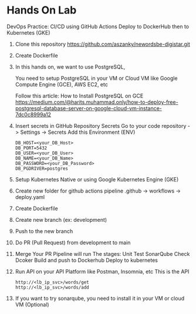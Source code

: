 # Hands On Lab

DevOps Practice: CI/CD using GitHub Actions Deploy to DockerHub then to Kubernetes (GKE)


1. Clone this repository
https://github.com/aszanky/newordsbe-digistar.git

2. Create Dockerfile

2. In this hands on, we want to use PostgreSQL,

    You need to setup PostgreSQL in your VM or Cloud VM like Google Compute Engine (GCE), AWS EC2, etc

    Follow this article: How to Install PostgreSQL on GCE
    https://medium.com/@harits.muhammad.only/how-to-deploy-free-postgresql-database-server-on-google-cloud-vm-instance-7dc0c8999a12

3. Insert secrets in GitHub Repository Secrets
Go to your code repository -> Settings -> Secrets
Add this Environment (ENV)

    ```env
    DB_HOST=<your_DB_Host>
    DB_PORT=5432
    DB_USER=<your_DB_User>
    DB_NAME=<your_DB_Name>
    DB_PASSWORD=<your_DB_Password>
    DB_PGDRIVER=postgres
    ```

4. Setup Kubernetes Native or using Google Kubernetes Engine (GKE)

5. Create new folder for github actions pipeline
.github -> workflows -> deploy.yaml
6. Create Dockerfile
7. Create new branch (ex: development)
8. Push to the new branch
9. Do PR (Pull Request) from development to main
10. Merge Your PR
    Pipeline will run
    The stages:
        Unit Test
        SonarQube Check
        Dcoker Build and push to Dockerhub
        Deploy to kubernetes

11. Run API on your API Platform like Postman, Insomnia, etc
    This is the API

    ```plain
    http://<lb_ip_svc>/words/get
    http://<lb_ip_svc>/words/add
    ```

12. If you want to try sonarqube, you need to install it in your VM or cloud VM (Optional)
